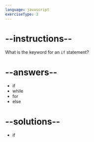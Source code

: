 ```yaml
---
language: javascript
exerciseType: 3
---
```


# --instructions--

What is the keyword for an `if` statement?

# --answers--

- if
- while
- for
- else

# --solutions--

- if
